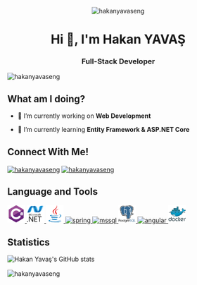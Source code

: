 <p align="center"> <img src="https://c.tenor.com/GfSX-u7VGM4AAAAC/tenor.gif" alt="hakanyavaseng" /> </p>

<h1 align="center">Hi 👋, I'm Hakan YAVAŞ</h1>
<h3 align="center">Full-Stack Developer</h3>

<p align="left"> <img src="https://komarev.com/ghpvc/?username=hakanyavaseng&label=Profile%20views&color=0e75b6&style=flat" alt="hakanyavaseng" /> </p>

## What am I doing?
- 🔭 I’m currently working on **Web Development**

- 🌱 I’m currently learning **Entity Framework & ASP.NET Core**

## Connect With Me!
<p align="left">
<a href="https://twitter.com/hakanyavaseng" target="blank"><img align="center" src="https://raw.githubusercontent.com/rahuldkjain/github-profile-readme-generator/master/src/images/icons/Social/twitter.svg" alt="hakanyavaseng" height="30" width="40" /></a>
<a href="https://linkedin.com/in/hakanyavaseng" target="blank"><img align="center" src="https://raw.githubusercontent.com/rahuldkjain/github-profile-readme-generator/master/src/images/icons/Social/linked-in-alt.svg" alt="hakanyavaseng" height="30" width="40" /></a>
</p>

## Language and Tools
<p align="left">
  <a href="https://www.w3schools.com/cs/" target="_blank" rel="noreferrer">
    <img src="https://raw.githubusercontent.com/devicons/devicon/master/icons/csharp/csharp-original.svg" alt="csharp" width="40" height="40" />
  </a>
   <a href="https://dotnet.microsoft.com/" target="_blank" rel="noreferrer">
    <img src="https://raw.githubusercontent.com/devicons/devicon/master/icons/dot-net/dot-net-original-wordmark.svg" alt="dotnet" width="40" height="40" />
  </a>
    <a href="https://www.java.com" target="_blank" rel="noreferrer">
    <img src="https://raw.githubusercontent.com/devicons/devicon/master/icons/java/java-original.svg" alt="java" width="40" height="40" />
  </a>
   <a href="https://spring.io/" target="_blank" rel="noreferrer">
    <img src="https://www.vectorlogo.zone/logos/springio/springio-icon.svg" alt="spring" width="40" height="40" />
  </a>
  <a href="https://www.microsoft.com/en-us/sql-server" target="_blank" rel="noreferrer">
    <img src="https://www.svgrepo.com/show/303229/microsoft-sql-server-logo.svg" alt="mssql" width="40" height="40" />
  </a>
  <a href="https://www.postgresql.org" target="_blank" rel="noreferrer">
    <img src="https://raw.githubusercontent.com/devicons/devicon/master/icons/postgresql/postgresql-original-wordmark.svg" alt="postgresql" width="40" height="40" />
  </a>
  <a href="https://angular.io" target="_blank" rel="noreferrer">
    <img src="https://angular.io/assets/images/logos/angular/angular.svg" alt="angular" width="40" height="40" />
  </a>
  <a href="https://www.docker.com/" target="_blank" rel="noreferrer">
    <img src="https://raw.githubusercontent.com/devicons/devicon/master/icons/docker/docker-original-wordmark.svg" alt="docker" width="40" height="40" />
  </a>

</p>

## Statistics

![Hakan Yavaş's GitHub stats](https://github-readme-stats.vercel.app/api?username=hakanyavaseng&show_icons=true&theme=radical\&rank_icon=percentile)
<p><img align="center" src="https://github-readme-streak-stats.herokuapp.com/?user=hakanyavaseng&" alt="hakanyavaseng" /></p></center>
